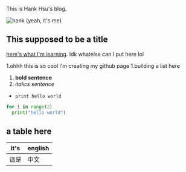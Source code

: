 This is Hank Hsu's blog. 

![](/images/photo.png "hank")
(yeah, it's me)

## This supposed to be a title

[here's what I'm learning](https://sp25.datastructur.es/). Idk whatelse can I put here lol

1.ohhh this is so cool i'm creating my github page
1.building a list here
1. **bold sentence** 
1. *italics sentence* 

- `print hello world`
```python
for i in range(2)
  print("hello world")
```
[^1]: welcome to my blog

## a table here

|it's|english|
|-|-|
|這是|中文|
